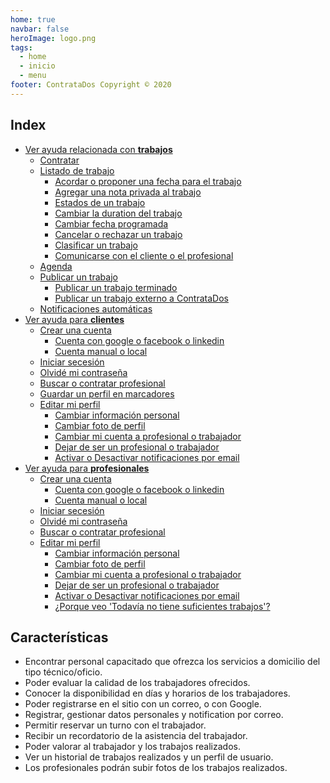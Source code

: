 ```yaml
---
home: true
navbar: false
heroImage: logo.png
tags:
  - home
  - inicio
  - menu
footer: ContrataDos Copyright © 2020
---
```


## Index

- [Ver ayuda relacionada con **trabajos**](/trabajos/)
  - [Contratar](/trabajos/#contratar)
  - [Listado de trabajo](/trabajos/#listado-de-trabajo)
    - [Acordar o proponer una fecha para el trabajo](/trabajos/#acordar-o-proponer-una-fecha-para-el-trabajo)
    - [Agregar una nota privada al trabajo](/trabajos/#agregar-una-nota-privada-al-trabajo)
    - [Estados de un trabajo](/trabajos/#estados-de-un-trabajo)
    - [Cambiar la duration del trabajo](/trabajos/#cambiar-la-duration-del-trabajo)
    - [Cambiar fecha programada](/trabajos/#cambiar-fecha-programada)
    - [Cancelar o rechazar un trabajo](/trabajos/#cancelar-o-rechazar-un-trabajo)
    - [Clasificar un trabajo](/trabajos/#clasificar-un-trabajo)
    - [Comunicarse con el cliente o el profesional](/trabajos/#comunicarse-con-el-cliente-o-el-profesional)
  - [Agenda](/trabajos/#agenda)
  - [Publicar un trabajo](/trabajos/#publicar-un-trabajo)
    - [Publicar un trabajo terminado](/trabajos/#publicar-un-trabajo-terminado)
    - [Publicar un trabajo externo a ContrataDos](/trabajos/#publicar-un-trabajo-externo-a-contratados)
  - [Notificaciones automáticas](/trabajos/#notificaciones-automaticas)
- [Ver ayuda para **clientes**](/cliente/)
  - [Crear una cuenta](/cliente/#crear-una-cuenta)
    - [Cuenta con google o facebook o linkedin](/cliente/#cuenta-con-google-o-facebook-o-linkedin)
    - [Cuenta manual o local](/cliente/#cuenta-manual-o-local)
  - [Iniciar secesión](/cliente/#iniciar-secesion)
  - [Olvidé mi contraseña](/cliente/#olvide-mi-contrasena)
  - [Buscar o contratar profesional](/cliente/#buscar-o-contratar-profesional)
  - [Guardar un perfil en marcadores](/cliente/#guardar-un-perfil-en-marcadores)
  - [Editar mi perfil](/cliente/#editar-mi-perfil)
    - [Cambiar información personal](/cliente/#cambiar-informacion-personal)
    - [Cambiar foto de perfil](/cliente/#cambiar-foto-de-perfil)
    - [Cambiar mi cuenta a profesional o trabajador](/cliente/#cambiar-mi-cuenta-a-profesional-o-trabajador)
    - [Dejar de ser un profesional o trabajador](/cliente/#dejar-de-ser-un-profesional-o-trabajador)
    - [Activar o Desactivar notificaciones por email](/cliente/#activar-o-desactivar-notificaciones-por-email)
- [Ver ayuda para **profesionales**](/profesional/)
  - [Crear una cuenta](/profesional/#crear-una-cuenta)
    - [Cuenta con google o facebook o linkedin](/profesional/#cuenta-con-google-o-facebook-o-linkedin)
    - [Cuenta manual o local](/profesional/#cuenta-manual-o-local)
  - [Iniciar secesión](/profesional/#iniciar-secesion)
  - [Olvidé mi contraseña](/profesional/#olvide-mi-contrasena)
  - [Buscar o contratar profesional](/profesional/#buscar-o-contratar-profesional)
  - [Editar mi perfil](/profesional/#editar-mi-perfil)
    - [Cambiar información personal](/profesional/#cambiar-informacion-personal)
    - [Cambiar foto de perfil](/profesional/#cambiar-foto-de-perfil)
    - [Cambiar mi cuenta a profesional o trabajador](/profesional/#cambiar-mi-cuenta-a-profesional-o-trabajador)
    - [Dejar de ser un profesional o trabajador](/profesional/#dejar-de-ser-un-profesional-o-trabajador)
    - [Activar o Desactivar notificaciones por email](/profesional/#activar-o-desactivar-notificaciones-por-email)
    - [¿Porque veo 'Todavía no tiene suficientes trabajos'?](/profesional/#¿porque-veo-todavia-no-tiene-suficientes-trabajos)

## Características

- Encontrar personal capacitado que ofrezca los servicios a domicilio del tipo técnico/oficio.
- Poder evaluar la calidad de los trabajadores ofrecidos.
- Conocer la disponibilidad en días y horarios de los trabajadores.
- Poder registrarse en el sitio con un correo, o con Google.
- Registrar, gestionar datos personales y notification por correo.
- Permitir reservar un turno con el trabajador.
- Recibir un recordatorio de la asistencia del trabajador.
- Poder valorar al trabajador y los trabajos realizados.
- Ver un historial de trabajos realizados y un perfil de usuario.
- Los profesionales podrán subir fotos de los trabajos realizados.
